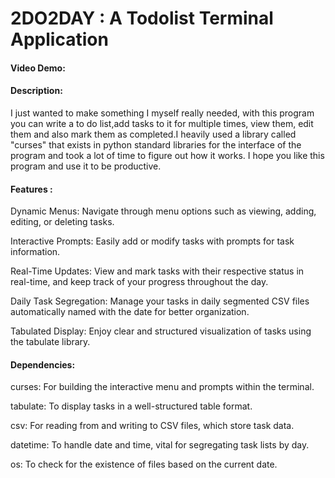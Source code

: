 # 2DO2DAY : A Todolist Terminal Application
#### Video Demo:  <URL HERE>
#### Description:

I just wanted to make something I myself really needed, with this program you can write a to do list,add tasks to it for multiple times, view them, edit them and also mark them as completed.I heavily used a library called "curses" that exists in python standard libraries for the interface of the program and took a lot of time to figure out how it works. I hope you like this program and use it to be productive.

#### Features :

Dynamic Menus: Navigate through menu options such as viewing, adding, editing, or deleting tasks.

Interactive Prompts: Easily add or modify tasks with prompts for task information.

Real-Time Updates: View and mark tasks with their respective status in real-time, and keep track of your progress throughout the day.

Daily Task Segregation: Manage your tasks in daily segmented CSV files automatically named with the date for better organization.

Tabulated Display: Enjoy clear and structured visualization of tasks using the tabulate library.

#### Dependencies:

curses: For building the interactive menu and prompts within the terminal.

tabulate: To display tasks in a well-structured table format.

csv: For reading from and writing to CSV files, which store task data.

datetime: To handle date and time, vital for segregating task lists by day.

os: To check for the existence of files based on the current date.
